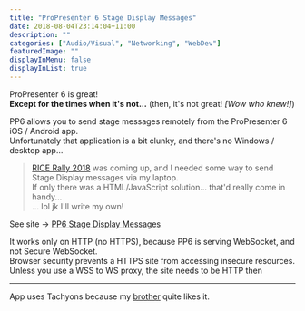 ```yaml
---
title: "ProPresenter 6 Stage Display Messages"
date: 2018-08-04T23:14:04+11:00
description: ""
categories: ["Audio/Visual", "Networking", "WebDev"]
featuredImage: ""
displayInMenu: false
displayInList: true
---
```


ProPresenter 6 is great!  
**Except for the times when it's not...** (then, it's not great! _[Wow who knew!]_)

PP6 allows you to send stage messages remotely from the ProPresenter 6 iOS / Android app.  
Unfortunately that application is a bit clunky, and there's no Windows / desktop app...

> [RICE Rally 2018](../rice-rally-2018-sydney) was coming up, and I needed some way to send Stage Display messages via my laptop.  
If only there was a HTML/JavaScript solution... that'd really come in handy...  
... lol jk I'll write my own!

See site -> [PP6 Stage Display Messages](http://featherbear.navhaxs.au.eu.org/pp6sdm)  

It works only on HTTP (no HTTPS), because PP6 is serving WebSocket, and not Secure WebSocket.  
Browser security prevents a HTTPS site from accessing insecure resources.
Unless you use a WSS to WS proxy, the site needs to be HTTP then

---

App uses Tachyons because my [brother](//navhaxs.au.eu.org) quite likes it.

